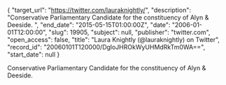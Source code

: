 {
  "target_url": "https://twitter.com/lauraknightly/", 
  "description": "Conservative Parliamentary Candidate for the constituency of Alyn & Deeside. ", 
  "end_date": "2015-05-15T01:00:00Z", 
  "date": "2006-01-01T12:00:00", 
  "slug": 19905, 
  "subject": null, 
  "publisher": "twitter.com", 
  "open_access": false, 
  "title": "Laura Knightly (@lauraknightly) on Twitter", 
  "record_id": "20060101T120000/DgloJHROkWyUHMdRkTm0WA==", 
  "start_date": null
}

Conservative Parliamentary Candidate for the constituency of Alyn & Deeside. 